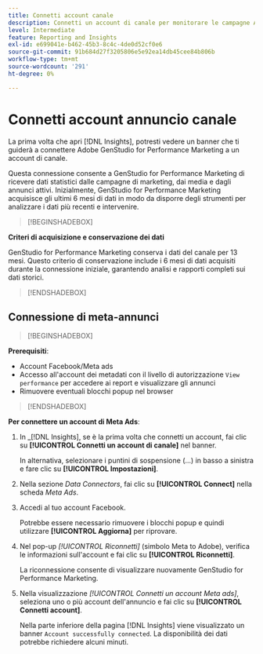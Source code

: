 ```yaml
---
title: Connetti account canale
description: Connetti un account di canale per monitorare le campagne Adobe GenStudio for Performance Marketing e le prestazioni multimediali.
level: Intermediate
feature: Reporting and Insights
exl-id: e699041e-b462-45b3-8c4c-4de0d52cf0e6
source-git-commit: 91b684d27f3205806e5e92ea14db45cee84b806b
workflow-type: tm+mt
source-wordcount: '291'
ht-degree: 0%

---
```


# Connetti account annuncio canale

La prima volta che apri [!DNL Insights], potresti vedere un banner che ti guiderà a connettere Adobe GenStudio for Performance Marketing a un account di canale.

Questa connessione consente a GenStudio for Performance Marketing di ricevere dati statistici dalle campagne di marketing, dai media e dagli annunci attivi. Inizialmente, GenStudio for Performance Marketing acquisisce gli ultimi 6 mesi di dati in modo da disporre degli strumenti per analizzare i dati più recenti e intervenire.

>[!BEGINSHADEBOX]

**Criteri di acquisizione e conservazione dei dati**

GenStudio for Performance Marketing conserva i dati del canale per 13 mesi. Questo criterio di conservazione include i 6 mesi di dati acquisiti durante la connessione iniziale, garantendo analisi e rapporti completi sui dati storici.

>[!ENDSHADEBOX]

## Connessione di meta-annunci

>[!BEGINSHADEBOX]

**Prerequisiti**:

- Account Facebook/Meta ads
- Accesso all&#39;account dei metadati con il livello di autorizzazione `View performance` per accedere ai report e visualizzare gli annunci
- Rimuovere eventuali blocchi popup nel browser

>[!ENDSHADEBOX]

**Per connettere un account di Meta Ads**:

1. In _[!DNL Insights], se è la prima volta che connetti un account, fai clic su **[!UICONTROL Connetti un account di canale]** nel banner.

   In alternativa, selezionare i puntini di sospensione (...) in basso a sinistra e fare clic su **[!UICONTROL Impostazioni]**.

1. Nella sezione _Data Connectors_, fai clic su **[!UICONTROL Connect]** nella scheda _Meta Ads_.

1. Accedi al tuo account Facebook.

   Potrebbe essere necessario rimuovere i blocchi popup e quindi utilizzare **[!UICONTROL Aggiorna]** per riprovare.

1. Nel pop-up _[!UICONTROL Riconnetti]_ (simbolo Meta to Adobe), verifica le informazioni sull&#39;account e fai clic su **[!UICONTROL Riconnetti]**.

   La riconnessione consente di visualizzare nuovamente GenStudio for Performance Marketing.

1. Nella visualizzazione _[!UICONTROL Connetti un account Meta ads]_, seleziona uno o più account dell&#39;annuncio e fai clic su **[!UICONTROL Connetti account]**.

   Nella parte inferiore della pagina [!DNL Insights] viene visualizzato un banner `Account successfully connected`. La disponibilità dei dati potrebbe richiedere alcuni minuti.
